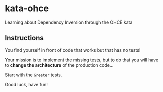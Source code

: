 # kata-ohce

Learning about Dependency Inversion through the OHCE kata

## Instructions

You find yourself in front of code that works but that has no tests!

Your mission is to implement the missing tests, but to do that you will have
to **change the architecture** of the production code...

Start with the `Greeter` tests.

Good luck, have fun!
